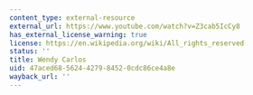 ```yaml
---
content_type: external-resource
external_url: https://www.youtube.com/watch?v=Z3cab5IcCy8
has_external_license_warning: true
license: https://en.wikipedia.org/wiki/All_rights_reserved
status: ''
title: Wendy Carlos
uid: 47aced68-5624-4279-8452-0cdc86ce4a8e
wayback_url: ''
---
```

